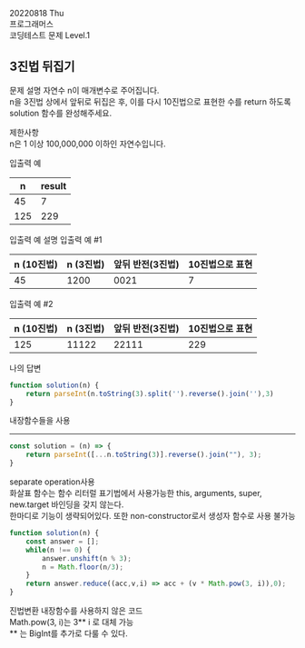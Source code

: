 20220818 Thu  
프로그래머스   
코딩테스트 문제 Level.1   

3진법 뒤집기 
---
문제 설명
자연수 n이 매개변수로 주어집니다.   
n을 3진법 상에서 앞뒤로 뒤집은 후, 이를 다시 10진법으로 표현한 수를 return 하도록   
solution 함수를 완성해주세요.  
   
제한사항   
n은 1 이상 100,000,000 이하인 자연수입니다.   

입출력 예

n |	result
--|--
45	| 7
125 |	229

입출력 예 설명
입출력 예 #1

n (10진법)	| n (3진법)	| 앞뒤 반전(3진법)	| 10진법으로 표현
--|--|--|--
45 |	1200	| 0021 |	7

입출력 예 #2

n (10진법) |	n (3진법)	| 앞뒤 반전(3진법)	| 10진법으로 표현
--|--|--|--
125 |	11122	| 22111	| 229

나의 답변
```jsx
function solution(n) {
    return parseInt(n.toString(3).split('').reverse().join(''),3)
}
```
내장함수들을 사용

***
```jsx
const solution = (n) => {
    return parseInt([...n.toString(3)].reverse().join(""), 3);
}
```
separate operation사용   
화살표 함수는 함수 리터럴 표기법에서 사용가능한 this, arguments, super, new.target 바인딩을 갖지 않는다.   
한마디로 기능이 생략되어있다. 또한 non-constructor로서 생성자 함수로 사용 불가능   

```jsx
function solution(n) {
    const answer = [];
    while(n !== 0) {
        answer.unshift(n % 3);
        n = Math.floor(n/3);
    }
    return answer.reduce((acc,v,i) => acc + (v * Math.pow(3, i)),0);   
}
```
진법변환 내장함수를 사용하지 않은 코드   
 Math.pow(3, i)는 3** i 로 대체 가능   
 ** 는 BigInt를 추가로 다룰 수 있다.







